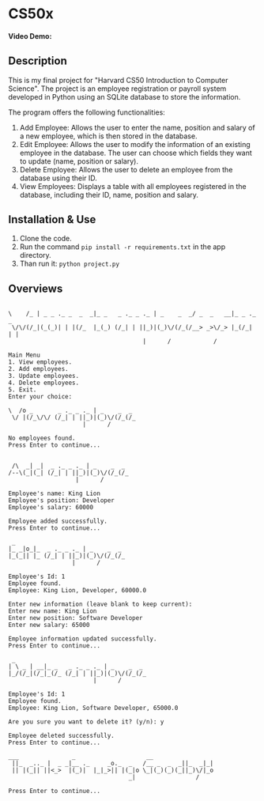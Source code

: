 
# CS50x
#### Video Demo: 

## Description
This is my final project for "Harvard CS50 Introduction to Computer Science".
The project is an employee registration or payroll system developed in Python using an SQLite database to store the information.

The program offers the following functionalities:
1. Add Employee: Allows the user to enter the name, position and salary of a new employee, which is then stored in the database.
2. Edit Employee: Allows the user to modify the information of an existing employee in the database. The user can choose which fields they want to update (name, position or salary).
3. Delete Employee: Allows the user to delete an employee from the database using their ID.
4. View Employees: Displays a table with all employees registered in the database, including their ID, name, position and salary.

## Installation & Use
1. Clone the code.
1. Run the command `pip install -r requirements.txt` in the app directory.
2. Than run it: `python project.py`

## Overviews
```

\    /_ | _ _ ._ _  _  _|_ _   _ ._ _ ._ | _    _  _/ _  _   __|_ _ ._ _
 \/\/(/_|(_(_)| | |(/_  |_(_) (/_| | ||_)|(_)\/(/_(/__> _>\/_> |_(/_| | |
                                      |      /            /

Main Menu
1. View employees.
2. Add employees.
3. Update employees.
4. Delete employees.
5. Exit.
Enter your choice:
```
```
\  /o _       _ ._ _ ._ | _    _  _
 \/ |(/_\/\/ (/_| | ||_)|(_)\/(/_(/_
                     |      /

No employees found.
Press Enter to continue...
```
```

 /\  _| _|  _ ._ _ ._ | _    _  _
/--\(_|(_| (/_| | ||_)|(_)\/(/_(/_
                   |      /

Employee's name: King Lion
Employee's position: Developer
Employee's salary: 60000

Employee added successfully.
Press Enter to continue...
```
```
 _
|_ _|o_|_  _ ._ _ ._ | _    _  _
|_(_|| |_ (/_| | ||_)|(_)\/(/_(/_
                  |      /

Employee's Id: 1
Employee found.
Employee: King Lion, Developer, 60000.0

Enter new information (leave blank to keep current):
Enter new name: King Lion
Enter new position: Software Developer
Enter new salary: 65000

Employee information updated successfully.
Press Enter to continue...
```
```
 _
| \ _ | __|_ _   _ ._ _ ._ | _    _  _
|_/(/_|(/_|_(/_ (/_| | ||_)|(_)\/(/_(/_
                        |      /

Employee's Id: 1
Employee found.
Employee: King Lion, Software Developer, 65000.0

Are you sure you want to delete it? (y/n): y

Employee deleted successfully.
Press Enter to continue...
```
```
___               _                    __
 ||_  _.._ |  _ _|__ ._     _o._  _   /__ _  _  _||_  _|_|
 || |(_|| ||<_>  |(_)|  |_|_>|| |(_|o \_|(_)(_)(_||_)\/|_o
                                  _|                 /

Press Enter to continue...
```
